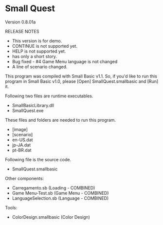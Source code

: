 Small Quest
===========

Version 0.8.01a

RELEASE NOTES


- This version is for demo.
- CONTINUE is not supported yet.
- HELP is not supported yet.
- has only a short story.
- Bug fixed - #4 Game Menu language is not changed
- A line of scenario changed.

This program was compiled with Small Basic v1.1.  So, if you'd like to run this program in Small Basic v1.0, please [Open] SmallQuest.smallbasic and [Run] it.

Following two files are runtime executables.
- SmallBasicLibrary.dll
- SmallQuest.exe

These files and folders are needed to run this program.
- [image]
- [scenario]
- en-US.dat
- jp-JA.dat
- pt-BR.dat

Following file is the source code.
- SmallQuest.smallbasic

Other components:
- Carregamento.sb (Loading - COMBINED)
- Game Menu-Test.sb (Game Menu - COMBINED)
- LanguageSelection.sb (Language - COMBINED)

Tools:
- ColorDesign.smallbasic (Color Design)